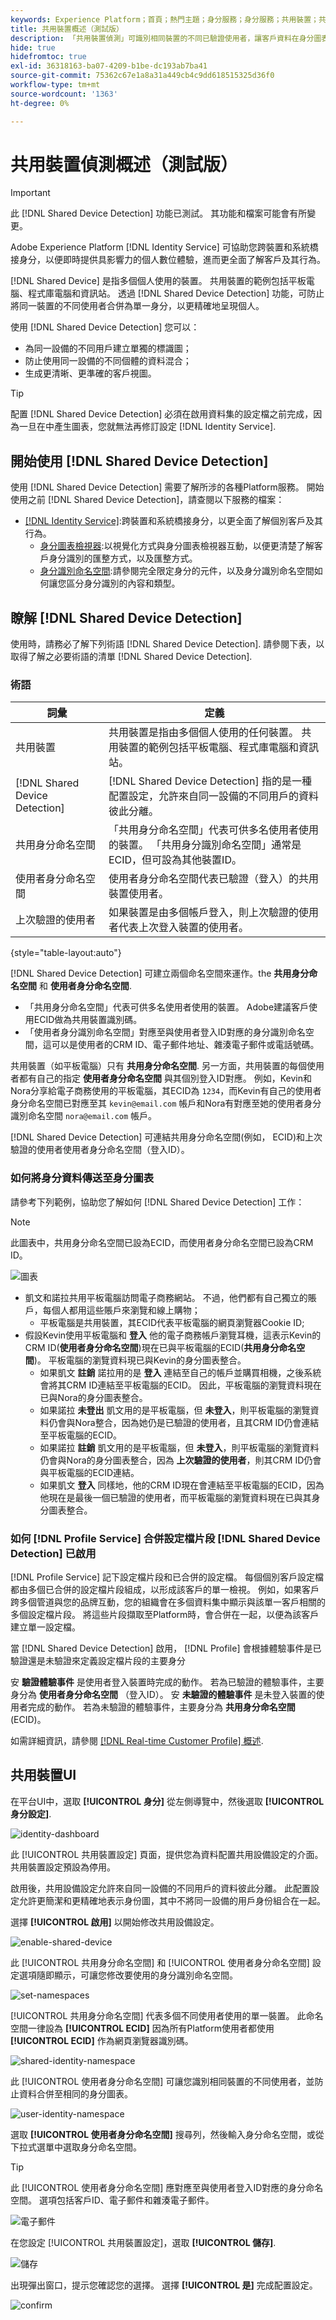 ```yaml
---
keywords: Experience Platform；首頁；熱門主題；身分服務；身分服務；共用裝置；共用裝置
title: 共用裝置概述（測試版）
description: 「共用裝置偵測」可識別相同裝置的不同已驗證使用者，讓客戶資料在身分圖表中的呈現更準確
hide: true
hidefromtoc: true
exl-id: 36318163-ba07-4209-b1be-dc193ab7ba41
source-git-commit: 75362c67e1a8a31a449cb4c9dd618515325d36f0
workflow-type: tm+mt
source-wordcount: '1363'
ht-degree: 0%

---
```


# 共用裝置偵測概述（測試版）

>[!IMPORTANT]
>
>此 [!DNL Shared Device Detection] 功能已測試。 其功能和檔案可能會有所變更。

Adobe Experience Platform [!DNL Identity Service] 可協助您跨裝置和系統橋接身分，以便即時提供具影響力的個人數位體驗，進而更全面了解客戶及其行為。

[!DNL Shared Device] 是指多個個人使用的裝置。 共用裝置的範例包括平板電腦、程式庫電腦和資訊站。 透過 [!DNL Shared Device Detection] 功能，可防止將同一裝置的不同使用者合併為單一身分，以更精確地呈現個人。

使用 [!DNL Shared Device Detection] 您可以：

* 為同一設備的不同用戶建立單獨的標識圖；
* 防止使用同一設備的不同個體的資料混合；
* 生成更清晰、更準確的客戶視圖。

>[!TIP]
>
>配置 [!DNL Shared Device Detection] 必須在啟用資料集的設定檔之前完成，因為一旦在中產生圖表，您就無法再修訂設定 [!DNL Identity Service].

## 開始使用 [!DNL Shared Device Detection]

使用 [!DNL Shared Device Detection] 需要了解所涉的各種Platform服務。 開始使用之前 [!DNL Shared Device Detection]，請查閱以下服務的檔案：

* [[!DNL Identity Service]](../home.md):跨裝置和系統橋接身分，以更全面了解個別客戶及其行為。
   * [身分圖表檢視器](./identity-graph-viewer.md):以視覺化方式與身分圖表檢視器互動，以便更清楚了解客戶身分識別的匯整方式，以及匯整方式。
   * [身分識別命名空間](../namespaces.md):請參閱完全限定身分的元件，以及身分識別命名空間如何讓您區分身分識別的內容和類型。

## 瞭解 [!DNL Shared Device Detection]

使用時，請務必了解下列術語
[!DNL Shared Device Detection]. 請參閱下表，以取得了解之必要術語的清單 [!DNL Shared Device Detection].

### 術語

| 詞彙 | 定義 |
| --- | --- |
| 共用裝置 | 共用裝置是指由多個個人使用的任何裝置。 共用裝置的範例包括平板電腦、程式庫電腦和資訊站。 |
| [!DNL Shared Device Detection] | [!DNL Shared Device Detection] 指的是一種配置設定，允許來自同一設備的不同用戶的資料彼此分離。 |
| 共用身分命名空間 | 「共用身分命名空間」代表可供多名使用者使用的裝置。 「共用身分識別命名空間」通常是ECID，但可設為其他裝置ID。 |
| 使用者身分命名空間 | 使用者身分命名空間代表已驗證（登入）的共用裝置使用者。 |
| 上次驗證的使用者 | 如果裝置是由多個帳戶登入，則上次驗證的使用者代表上次登入裝置的使用者。 |

{style=&quot;table-layout:auto&quot;}

[!DNL Shared Device Detection] 可建立兩個命名空間來運作。the **共用身分命名空間** 和 **使用者身分命名空間**.

* 「共用身分命名空間」代表可供多名使用者使用的裝置。 Adobe建議客戶使用ECID做為共用裝置識別碼。
* 「使用者身分識別命名空間」對應至與使用者登入ID對應的身分識別命名空間，這可以是使用者的CRM ID、電子郵件地址、雜湊電子郵件或電話號碼。

共用裝置（如平板電腦）只有 **共用身分命名空間**. 另一方面，共用裝置的每個使用者都有自己的指定 **使用者身分命名空間** 與其個別登入ID對應。 例如，Kevin和Nora分享給電子商務使用的平板電腦，其ECID為 `1234`，而Kevin有自己的使用者身分命名空間已對應至其 `kevin@email.com` 帳戶和Nora有對應至她的使用者身分識別命名空間 `nora@email.com` 帳戶。

[!DNL Shared Device Detection] 可連結共用身分命名空間(例如， ECID)和上次驗證的使用者使用者身分命名空間（登入ID）。

### 如何將身分資料傳送至身分圖表

請參考下列範例，協助您了解如何 [!DNL Shared Device Detection] 工作：

>[!NOTE]
>
>此圖表中，共用身分命名空間已設為ECID，而使用者身分命名空間已設為CRM ID。

![圖表](../images/shared-device/diagram.png)

* 凱文和諾拉共用平板電腦訪問電子商務網站。 不過，他們都有自己獨立的賬戶，每個人都用這些賬戶來瀏覽和線上購物；
   * 平板電腦是共用裝置，其ECID代表平板電腦的網頁瀏覽器Cookie ID;
* 假設Kevin使用平板電腦和 **登入** 他的電子商務帳戶瀏覽耳機，這表示Kevin的CRM ID(**使用者身分命名空間**)現在已與平板電腦的ECID(**共用身分命名空間**)。 平板電腦的瀏覽資料現已與Kevin的身分圖表整合。
   * 如果凱文 **註銷** 諾拉用的是 **登入** 連結至自己的帳戶並購買相機，之後系統會將其CRM ID連結至平板電腦的ECID。 因此，平板電腦的瀏覽資料現在已與Nora的身分圖表整合。
   * 如果諾拉 **未登出** 凱文用的是平板電腦，但 **未登入**，則平板電腦的瀏覽資料仍會與Nora整合，因為她仍是已驗證的使用者，且其CRM ID仍會連結至平板電腦的ECID。
   * 如果諾拉 **註銷** 凱文用的是平板電腦，但 **未登入**，則平板電腦的瀏覽資料仍會與Nora的身分圖表整合，因為 **上次驗證的使用者**，則其CRM ID仍會與平板電腦的ECID連結。
   * 如果凱文 **登入** 同樣地，他的CRM ID現在會連結至平板電腦的ECID，因為他現在是最後一個已驗證的使用者，而平板電腦的瀏覽資料現在已與其身分圖表整合。

### 如何 [!DNL Profile Service] 合併設定檔片段 [!DNL Shared Device Detection] 已啟用

[!DNL Profile Service] 記下設定檔片段和已合併的設定檔。 每個個別客戶設定檔都由多個已合併的設定檔片段組成，以形成該客戶的單一檢視。 例如，如果客戶跨多個管道與您的品牌互動，您的組織會在多個資料集中顯示與該單一客戶相關的多個設定檔片段。 將這些片段擷取至Platform時，會合併在一起，以便為該客戶建立單一設定檔。

當 [!DNL Shared Device Detection] 啟用， [!DNL Profile] 會根據體驗事件是已驗證還是未驗證來定義設定檔片段的主要身分

安 **驗證體驗事件** 是使用者登入裝置時完成的動作。 若為已驗證的體驗事件，主要身分為 **使用者身分命名空間** （登入ID）。 安 **未驗證的體驗事件** 是未登入裝置的使用者完成的動作。 若為未驗證的體驗事件，主要身分為 **共用身分命名空間** (ECID)。

如需詳細資訊，請參閱  [[!DNL Real-time Customer Profile] 概述](../../profile/home.md).

## 共用裝置UI

在平台UI中，選取 **[!UICONTROL 身分]** 從左側導覽中，然後選取 **[!UICONTROL 身分設定]**.

![identity-dashboard](../images/shared-device/identity-dashboard.png)

此 [!UICONTROL 共用裝置設定] 頁面，提供您為資料配置共用設備設定的介面。 共用裝置設定預設為停用。

啟用後，共用設備設定允許來自同一設備的不同用戶的資料彼此分離。 此配置設定允許更簡潔和更精確地表示身份圖，其中不將同一設備的用戶身份組合在一起。

選擇 **[!UICONTROL 啟用]** 以開始修改共用設備設定。

![enable-shared-device](../images/shared-device/enable-shared-device.png)

此 [!UICONTROL 共用身分命名空間] 和 [!UICONTROL 使用者身分命名空間] 設定選項隨即顯示，可讓您修改要使用的身分識別命名空間。

![set-namespaces](../images/shared-device/set-namespaces.png)

[!UICONTROL 共用身分命名空間] 代表多個不同使用者使用的單一裝置。 此命名空間一律設為 **[!UICONTROL ECID]** 因為所有Platform使用者都使用 **[!UICONTROL ECID]** 作為網頁瀏覽器識別碼。

![shared-identity-namespace](../images/shared-device/shared-identity-namespace.png)

此 [!UICONTROL 使用者身分命名空間] 可讓您識別相同裝置的不同使用者，並防止資料合併至相同的身分圖表。

![user-identity-namespace](../images/shared-device/user-identity-namespace.png)

選取 **[!UICONTROL 使用者身分命名空間]** 搜尋列，然後輸入身分命名空間，或從下拉式選單中選取身分命名空間。

>[!TIP]
>
>此 [!UICONTROL 使用者身分命名空間] 應對應至與使用者登入ID對應的身分命名空間。 選項包括客戶ID、電子郵件和雜湊電子郵件。

![電子郵件](../images/shared-device/emails.png)

在您設定 [!UICONTROL 共用裝置設定]，選取 **[!UICONTROL 儲存]**.

![儲存](../images/shared-device/save.png)

出現彈出窗口，提示您確認您的選擇。 選擇 **[!UICONTROL 是]** 完成配置設定。

![confirm](../images/shared-device/confirm.png)
